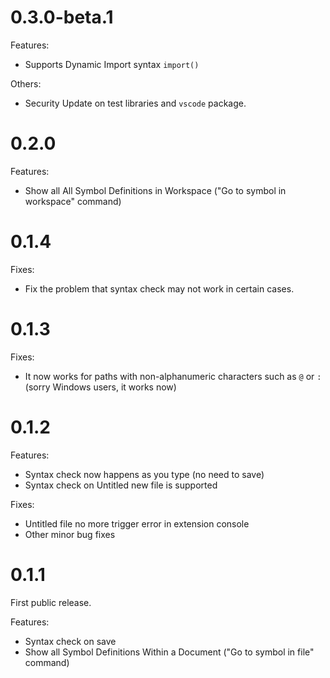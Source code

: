 # 0.3.0-beta.1

Features:

- Supports Dynamic Import syntax `import()`

Others:

- Security Update on test libraries and `vscode` package.

# 0.2.0

Features:

- Show all All Symbol Definitions in Workspace ("Go to symbol in workspace" command)

# 0.1.4

Fixes:

- Fix the problem that syntax check may not work in certain cases.

# 0.1.3

Fixes:

- It now works for paths with non-alphanumeric characters such as `@` or `:` (sorry Windows users, it works now)

# 0.1.2

Features:

- Syntax check now happens as you type (no need to save)
- Syntax check on Untitled new file is supported

Fixes:

- Untitled file no more trigger error in extension console
- Other minor bug fixes

# 0.1.1

First public release.

Features:

- Syntax check on save
- Show all Symbol Definitions Within a Document ("Go to symbol in file" command)
